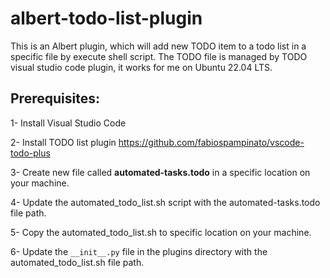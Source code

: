 # albert-todo-list-plugin

This is an Albert plugin, which will add new TODO item to a todo list in a specific file by execute shell script.
The TODO file is managed by TODO visual studio code plugin, it works for me on Ubuntu 22.04 LTS.

## Prerequisites:

1- Install Visual Studio Code

2- Install TODO list plugin https://github.com/fabiospampinato/vscode-todo-plus

3- Create new file called **automated-tasks.todo** in a specific location on your machine.

4- Update the automated_todo_list.sh script with the automated-tasks.todo file path.

5- Copy the automated_todo_list.sh to specific location on your machine.

6- Update the `__init__.py` file in the plugins directory with the automated_todo_list.sh file path.
